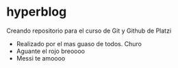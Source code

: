 # hyperblog
Creando repositorio para el curso de Git y Github de Platzi

* Realizado por el mas guaso de todos. Churo
* Aguante el rojo breoooo
* Messi te amoooo